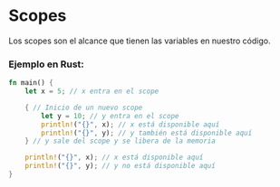 # Scopes
Los scopes son el alcance que tienen las variables en nuestro código.

### Ejemplo en Rust:
```rust
fn main() {
    let x = 5; // x entra en el scope

    { // Inicio de un nuevo scope
        let y = 10; // y entra en el scope
        println!("{}", x); // x está disponible aquí
        println!("{}", y); // y también está disponible aquí
    } // y sale del scope y se libera de la memoria

    println!("{}", x); // x está disponible aquí
    println!("{}", y); // y no está disponible aquí
}
```

